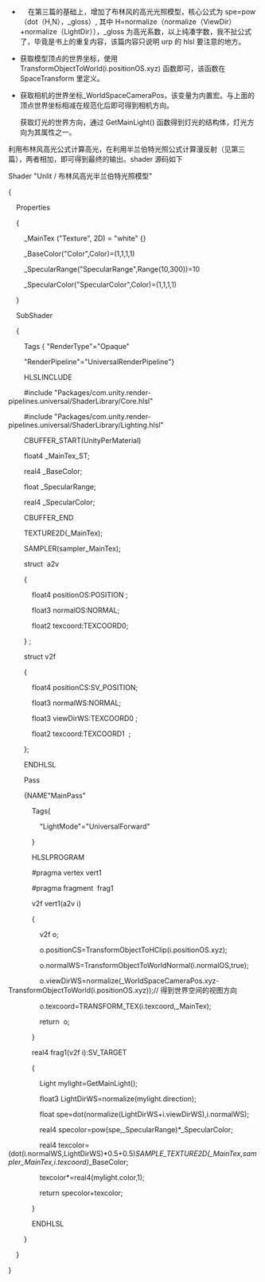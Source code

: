 *       在第三篇的基础上，增加了布林风的高光光照模型，核心公式为 spe=pow（dot（H,N），_gloss）, 其中 H=normalize（normalize（ViewDir）+normalize（LightDir）），_gloss 为高光系数，以上纯凑字数，我不扯公式了，毕竟是书上的重复内容，该篇内容只说明 urp 的 hlsl 要注意的地方。
    
*   获取模型顶点的世界坐标，使用 TransformObjectToWorld(i.positionOS.xyz) 函数即可，该函数在 SpaceTransform 里定义。
    
*   获取相机的世界坐标_WorldSpaceCameraPos，该变量为内置宏。与上面的顶点世界坐标相减在规范化后即可得到相机方向。
    
    获取灯光的世界方向，通过 GetMainLight() 函数得到灯光的结构体，灯光方向为其属性之一。
    

利用布林风高光公式计算高光，在利用半兰伯特光照公式计算漫反射（见第三篇），两者相加，即可得到最终的输出。shader 源码如下

Shader "Unlit / 布林风高光半兰伯特光照模型"

{

    Properties

    {

        _MainTex ("Texture", 2D) = "white" {}

        _BaseColor("Color",Color)=(1,1,1,1)

        _SpecularRange("SpecularRange",Range(10,300))=10

        _SpecularColor("SpecularColor",Color)=(1,1,1,1)

    }

    SubShader

    {

        Tags { "RenderType"="Opaque" 

        "RenderPipeline"="UniversalRenderPipeline"}

        HLSLINCLUDE

        #include "Packages/com.unity.render-pipelines.universal/ShaderLibrary/Core.hlsl"

        #include "Packages/com.unity.render-pipelines.universal/ShaderLibrary/Lighting.hlsl"

        CBUFFER_START(UnityPerMaterial)

        float4 _MainTex_ST;

        real4 _BaseColor;

        float _SpecularRange;

        real4 _SpecularColor;

        CBUFFER_END

        TEXTURE2D(_MainTex);

        SAMPLER(sampler_MainTex);

        struct  a2v

        {

            float4 positionOS:POSITION ;

            float3 normalOS:NORMAL;

            float2 texcoord:TEXCOORD0;

        } ;

        struct v2f

        {

            float4 positionCS:SV_POSITION;

            float3 normalWS:NORMAL;

            float3 viewDirWS:TEXCOORD0 ; 

            float2 texcoord:TEXCOORD1  ;

        };

        ENDHLSL

        Pass

        {NAME"MainPass"

            Tags{

                "LightMode"="UniversalForward"

            }

            HLSLPROGRAM

            #pragma vertex vert1

            #pragma fragment  frag1

            v2f vert1(a2v i)

            {

                v2f o;

                o.positionCS=TransformObjectToHClip(i.positionOS.xyz);

                o.normalWS=TransformObjectToWorldNormal(i.normalOS,true);

                o.viewDirWS=normalize(_WorldSpaceCameraPos.xyz-TransformObjectToWorld(i.positionOS.xyz));// 得到世界空间的视图方向

                o.texcoord=TRANSFORM_TEX(i.texcoord,_MainTex);

                return  o;

            } 

            real4 frag1(v2f i):SV_TARGET

            {

                Light mylight=GetMainLight();

                float3 LightDirWS=normalize(mylight.direction);

                float spe=dot(normalize(LightDirWS+i.viewDirWS),i.normalWS);

                real4 specolor=pow(spe,_SpecularRange)*_SpecularColor;

                real4 texcolor=(dot(i.normalWS,LightDirWS)*0.5+0.5)*SAMPLE_TEXTURE2D(_MainTex,sampler_MainTex,i.texcoord)*_BaseColor;

                texcolor*=real4(mylight.color,1);

                return specolor+texcolor;

            }

            ENDHLSL

        }

    }

}